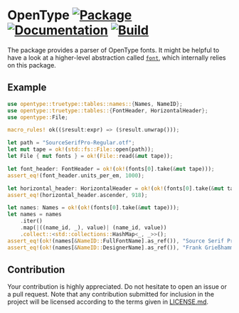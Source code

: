 # OpenType [![Package][package-img]][package-url] [![Documentation][documentation-img]][documentation-url] [![Build][build-img]][build-url]

The package provides a parser of OpenType fonts. It might be helpful to have a
look at a higher-level abstraction called [`font`][font], which internally
relies on this package.

## Example

```rust
use opentype::truetype::tables::names::{Names, NameID};
use opentype::truetype::tables::{FontHeader, HorizontalHeader};
use opentype::File;

macro_rules! ok(($result:expr) => ($result.unwrap()));

let path = "SourceSerifPro-Regular.otf";
let mut tape = ok!(std::fs::File::open(path));
let File { mut fonts } = ok!(File::read(&mut tape));

let font_header: FontHeader = ok!(ok!(fonts[0].take(&mut tape)));
assert_eq!(font_header.units_per_em, 1000);

let horizontal_header: HorizontalHeader = ok!(ok!(fonts[0].take(&mut tape)));
assert_eq!(horizontal_header.ascender, 918);

let names: Names = ok!(ok!(fonts[0].take(&mut tape)));
let names = names
    .iter()
    .map(|((name_id, _), value)| (name_id, value))
    .collect::<std::collections::HashMap<_, _>>();
assert_eq!(ok!(names[&NameID::FullFontName].as_ref()), "Source Serif Pro");
assert_eq!(ok!(names[&NameID::DesignerName].as_ref()), "Frank Grießhammer");
```

## Contribution

Your contribution is highly appreciated. Do not hesitate to open an issue or a
pull request. Note that any contribution submitted for inclusion in the project
will be licensed according to the terms given in [LICENSE.md](LICENSE.md).

[font]: https://github.com/bodoni/font

[build-img]: https://github.com/bodoni/opentype/actions/workflows/build.yml/badge.svg
[build-url]: https://github.com/bodoni/opentype/actions/workflows/build.yml
[documentation-img]: https://docs.rs/opentype/badge.svg
[documentation-url]: https://docs.rs/opentype
[package-img]: https://img.shields.io/crates/v/opentype.svg
[package-url]: https://crates.io/crates/opentype
